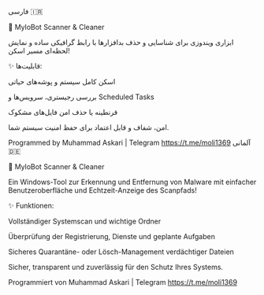 فارسی 🇮🇷

🚀 MyloBot Scanner & Cleaner

ابزاری ویندوزی برای شناسایی و حذف بدافزارها با رابط گرافیکی ساده و نمایش لحظه‌ای مسیر اسکن!

✨ قابلیت‌ها:

اسکن کامل سیستم و پوشه‌های حیاتی

بررسی رجیستری، سرویس‌ها و Scheduled Tasks

قرنطینه یا حذف امن فایل‌های مشکوک

امن، شفاف و قابل اعتماد برای حفظ امنیت سیستم شما.

Programmed by Muhammad Askari | Telegram
https://t.me/moli1369
آلمانی 🇩🇪

🚀 MyloBot Scanner & Cleaner

Ein Windows-Tool zur Erkennung und Entfernung von Malware mit einfacher Benutzeroberfläche und Echtzeit-Anzeige des Scanpfads!

✨ Funktionen:

Vollständiger Systemscan und wichtige Ordner

Überprüfung der Registrierung, Dienste und geplante Aufgaben

Sicheres Quarantäne- oder Lösch-Management verdächtiger Dateien

Sicher, transparent und zuverlässig für den Schutz Ihres Systems.

Programmiert von Muhammad Askari | Telegram 
https://t.me/moli1369
